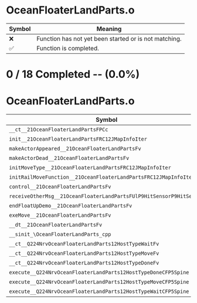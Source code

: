 # OceanFloaterLandParts.o
| Symbol | Meaning 
| ------------- | ------------- 
| :x: | Function has not yet been started or is not matching. 
| :white_check_mark: | Function is completed. 


# 0 / 18 Completed -- (0.0%)
# OceanFloaterLandParts.o
| Symbol | Decompiled? |
| ------------- | ------------- |
| `__ct__21OceanFloaterLandPartsFPCc` | :x: |
| `init__21OceanFloaterLandPartsFRC12JMapInfoIter` | :x: |
| `makeActorAppeared__21OceanFloaterLandPartsFv` | :x: |
| `makeActorDead__21OceanFloaterLandPartsFv` | :x: |
| `initMoveType__21OceanFloaterLandPartsFRC12JMapInfoIter` | :x: |
| `initRailMoveFunction__21OceanFloaterLandPartsFRC12JMapInfoIter` | :x: |
| `control__21OceanFloaterLandPartsFv` | :x: |
| `receiveOtherMsg__21OceanFloaterLandPartsFUlP9HitSensorP9HitSensor` | :x: |
| `endFloatUpDemo__21OceanFloaterLandPartsFv` | :x: |
| `exeMove__21OceanFloaterLandPartsFv` | :x: |
| `__dt__21OceanFloaterLandPartsFv` | :x: |
| `__sinit_\OceanFloaterLandParts_cpp` | :x: |
| `__ct__Q224NrvOceanFloaterLandParts12HostTypeWaitFv` | :x: |
| `__ct__Q224NrvOceanFloaterLandParts12HostTypeMoveFv` | :x: |
| `__ct__Q224NrvOceanFloaterLandParts12HostTypeDoneFv` | :x: |
| `execute__Q224NrvOceanFloaterLandParts12HostTypeDoneCFP5Spine` | :x: |
| `execute__Q224NrvOceanFloaterLandParts12HostTypeMoveCFP5Spine` | :x: |
| `execute__Q224NrvOceanFloaterLandParts12HostTypeWaitCFP5Spine` | :x: |
